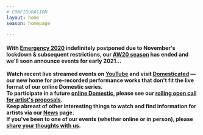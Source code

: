 ```yaml
---
# CONFIGURATION
layout: home
season: homepage

---
```

#### With [Emergency 2020](/current/2020-emergency) indefinitely postponed due to November's lockdown & subsequent restrictions, our [AW20 season](/current/2020-autumnwinter) has ended and we'll soon announce events for early 2021…<br><br>Watch recent live streamed events on <a href="http://bit.ly/YTwarnmcr" target="_blank">YouTube</a> and visit <a href="http://domesticatedonline.org" target="_blank">Domesticated</a> — our new home for pre-recorded performance works that don't fit the live format of our online Domestic series.<br>To participate in a future [online Domestic](/hab/domestic), please see our <a href="http://domesticmcr.posthaven.com" target="_blank">rolling open call for artist's proposals</a>.<br>Keep abreast of other interesting things to watch and find information for artists via our [News](/news) page.<br>If you've been to one of our events (whether online or in person), please <a href="http://bit.ly/warnmcrfeedback" target="_blank">share your thoughts with us</a>.
